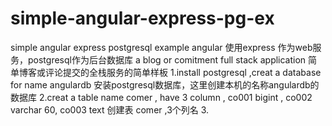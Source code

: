 # simple-angular-express-pg-ex
simple angular express postgresql example
angular 使用express 作为web服务，postgresql作为后台数据库
a blog or comitment full stack application
简单博客或评论提交的全栈服务的简单样板
1.install postgresql ,creat a database for name  angulardb
安装postgresql数据库，这里创建本机的名称angulardb的数据库
2.creat a table name comer , have 3 column , co001 bigint , co002 varchar 60, co003 text
创建表 comer ,3个列名
3.

